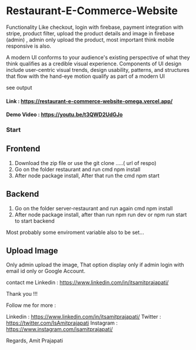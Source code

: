 # Restaurant-E-Commerce-Website
Functionality Like checkout, login with firebase, payment integration with stripe, product filter, upload the product details and image in firebase (admin) , admin only upload the product, most important think mobile responsive is also.

A modern UI conforms to your audience's existing perspective of what they think qualifies as a credible visual experience. Components of UI design include user-centric visual trends, design usability, patterns, and structures that flow with the hand-eye motion qualify as part of a modern UI

see output 

#### Link : https://restaurant-e-commerce-website-omega.vercel.app/

#### Demo Video : https://youtu.be/t3QWD2UdGJo

### Start

## Frontend
 1. Download the zip file or use the git clone .....( url of respo)
 2. Go on the folder restaurant and run cmd npm install 
 3. After node package install, After that run the cmd npm start

## Backend
  1. Go on the folder server-restaurant and run again cmd npm install
  2. After node package install, after than run npm run dev or npm run start to start backend

Most probably some enviroment variable also to be set...

## Upload Image
   Only admin upload the image, That option display only if admin login with email id only or Google Account.

contact me Linkedin : https://www.linkedin.com/in/itsamitprajapati/ 

Thank you !!!

Follow me for more : 

Linkedin : https://www.linkedin.com/in/itsamitprajapati/
Twitter : https://twitter.com/IsAmitprajapati
Instagram : https://www.instagram.com/isamitprajapati/

Regards,
Amit Prajapati




